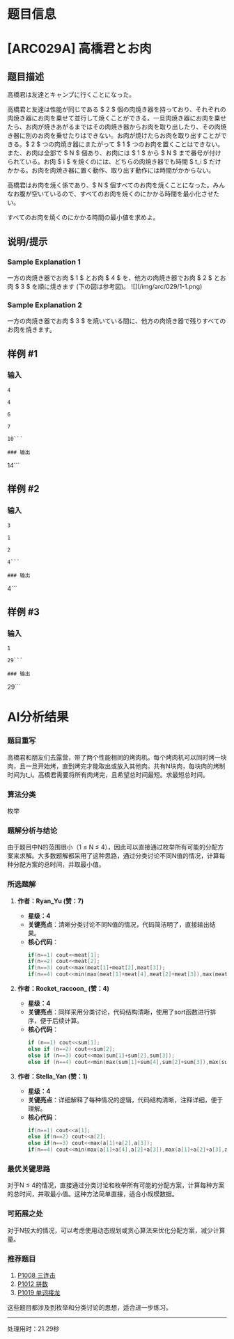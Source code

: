 # 题目信息

# [ARC029A] 高橋君とお肉

## 题目描述

[problemUrl]: https://atcoder.jp/contests/arc029/tasks/arc029_1

高橋君は友達とキャンプに行くことになった。

高橋君と友達は性能が同じである $ 2 $ 個の肉焼き器を持っており、それぞれの肉焼き器にお肉を乗せて並行して焼くことができる。一旦肉焼き器にお肉を乗せたら、お肉が焼きあがるまではその肉焼き器からお肉を取り出したり、その肉焼き器に別のお肉を乗せたりはできない。お肉が焼けたらお肉を取り出すことができる。$ 2 $ つの肉焼き器にまたがって $ 1 $ つのお肉を置くことはできない。また、お肉は全部で $ N $ 個あり、お肉には $ 1 $ から $ N $ まで番号が付けられている。お肉 $ i $ を焼くのには、どちらの肉焼き器でも時間 $ t_i $ だけかかる。お肉を肉焼き器に置く動作、取り出す動作には時間がかからない。

高橋君はお肉を焼く係であり、$ N $ 個すべてのお肉を焼くことになった。みんなお腹が空いているので、すべてのお肉を焼くのにかかる時間を最小化させたい。

すべてのお肉を焼くのにかかる時間の最小値を求めよ。

## 说明/提示

### Sample Explanation 1

一方の肉焼き器でお肉 $ 1 $ とお肉 $ 4 $ を、他方の肉焼き器でお肉 $ 2 $ とお肉 $ 3 $ を順に焼きます (下の図は参考図)。 !\[\](/img/arc/029/1-1.png)

### Sample Explanation 2

一方の肉焼き器でお肉 $ 3 $ を焼いている間に、他方の肉焼き器で残りすべてのお肉を焼きます。

## 样例 #1

### 输入

```
4

4

6

7

10```

### 输出

```
14```

## 样例 #2

### 输入

```
3

1

2

4```

### 输出

```
4```

## 样例 #3

### 输入

```
1

29```

### 输出

```
29```

# AI分析结果

### 题目重写
高橋君和朋友们去露营，带了两个性能相同的烤肉机。每个烤肉机可以同时烤一块肉，且一旦开始烤，直到烤完才能取出或放入其他肉。共有N块肉，每块肉的烤制时间为t_i。高橋君需要将所有肉烤完，且希望总时间最短。求最短总时间。

### 算法分类
枚举

### 题解分析与结论
由于题目中N的范围很小（1 ≤ N ≤ 4），因此可以直接通过枚举所有可能的分配方案来求解。大多数题解都采用了这种思路，通过分类讨论不同N值的情况，计算每种分配方案的总时间，并取最小值。

### 所选题解
1. **作者：Ryan_Yu (赞：7)**  
   - **星级：4**  
   - **关键亮点**：清晰分类讨论不同N值的情况，代码简洁明了，直接输出结果。  
   - **核心代码**：
     ```cpp
     if(n==1) cout<<meat[1];
     if(n==2) cout<<meat[2];
     if(n==3) cout<<max(meat[1]+meat[2],meat[3]);
     if(n==4) cout<<min(max(meat[1]+meat[4],meat[2]+meat[3]),max(meat[1]+meat[2]+meat[3],meat[4]));
     ```

2. **作者：Rocket_raccoon_ (赞：4)**  
   - **星级：4**  
   - **关键亮点**：同样采用分类讨论，代码结构清晰，使用了sort函数进行排序，便于后续计算。  
   - **核心代码**：
     ```cpp
     if (n==1) cout<<sum[1];
     else if (n==2) cout<<sum[2];
     else if (n==3) cout<<max(sum[1]+sum[2],sum[3]);
     else if (n==4) cout<<min(max(sum[1]+sum[4],sum[2]+sum[3]),max(sum[1]+sum[2]+sum[3],sum[4]));
     ```

3. **作者：Stella_Yan (赞：1)**  
   - **星级：4**  
   - **关键亮点**：详细解释了每种情况的逻辑，代码结构清晰，注释详细，便于理解。  
   - **核心代码**：
     ```cpp
     if(n==1) cout<<a[1];
     else if(n==2) cout<<a[2];
     else if(n==3) cout<<max(a[1]+a[2],a[3]);
     if(n==4) cout<<min(max(a[1]+a[4],a[2]+a[3]),max(a[1]+a[2]+a[3],a[4]));
     ```

### 最优关键思路
对于N ≤ 4的情况，直接通过分类讨论和枚举所有可能的分配方案，计算每种方案的总时间，并取最小值。这种方法简单直接，适合小规模数据。

### 可拓展之处
对于N较大的情况，可以考虑使用动态规划或贪心算法来优化分配方案，减少计算量。

### 推荐题目
1. [P1008 三连击](https://www.luogu.com.cn/problem/P1008)
2. [P1012 拼数](https://www.luogu.com.cn/problem/P1012)
3. [P1019 单词接龙](https://www.luogu.com.cn/problem/P1019)

这些题目都涉及到枚举和分类讨论的思想，适合进一步练习。

---
处理用时：21.29秒